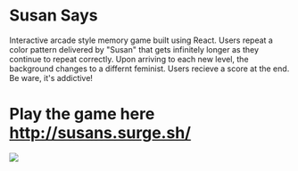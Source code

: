 # Susan Says 

Interactive arcade style memory game built using React. Users repeat a color pattern delivered by "Susan" that gets infinitely longer as they continue to repeat correctly. Upon arriving to each new level, the background changes to a differnt feminist. Users recieve a score at the end. Be ware, it's addictive!

# Play the game here http://susans.surge.sh/

![](https://res.cloudinary.com/dh41vh9dx/image/upload/v1583712685/ezgif.com-gif-maker.gif)
